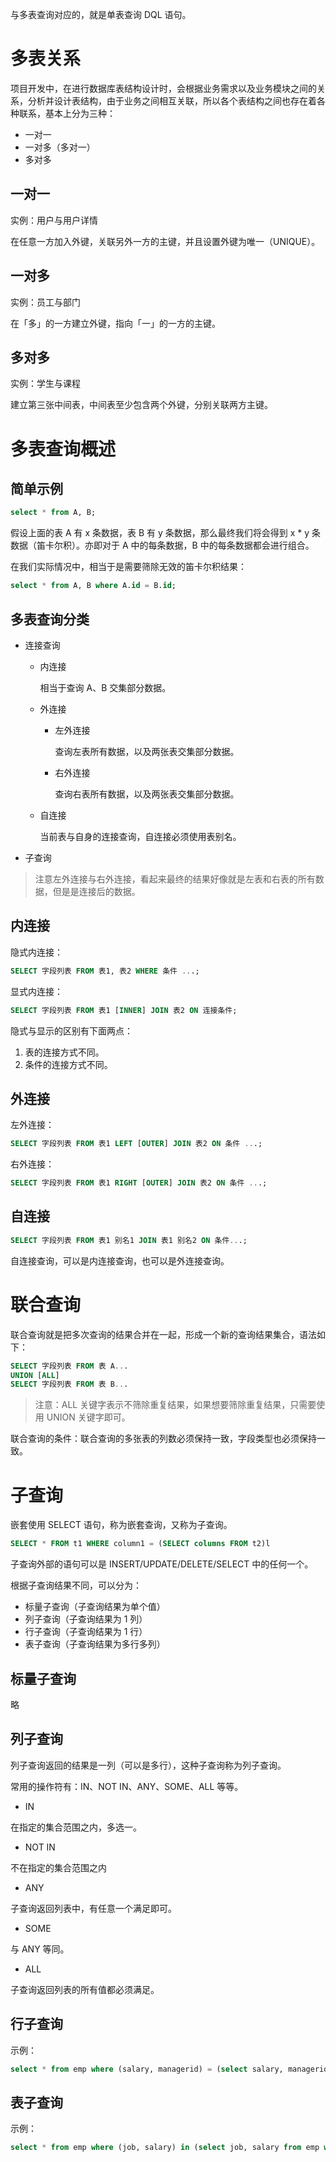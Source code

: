 与多表查询对应的，就是单表查询 DQL 语句。

# 多表关系

项目开发中，在进行数据库表结构设计时，会根据业务需求以及业务模块之间的关系，分析并设计表结构，由于业务之间相互关联，所以各个表结构之间也存在着各种联系，基本上分为三种：

+ 一对一
+ 一对多（多对一）
+ 多对多

## 一对一

实例：用户与用户详情

在任意一方加入外键，关联另外一方的主键，并且设置外键为唯一（UNIQUE）。

## 一对多

实例：员工与部门

在「多」的一方建立外键，指向「一」的一方的主键。

## 多对多

实例：学生与课程

建立第三张中间表，中间表至少包含两个外键，分别关联两方主键。

# 多表查询概述

## 简单示例

```sql
select * from A, B;
```

假设上面的表 A 有 x 条数据，表 B 有 y 条数据，那么最终我们将会得到 x * y 条数据（笛卡尔积）。亦即对于 A 中的每条数据，B 中的每条数据都会进行组合。

在我们实际情况中，相当于是需要筛除无效的笛卡尔积结果：

```sql
select * from A, B where A.id = B.id;
```

## 多表查询分类

+ 连接查询

  + 内连接

    相当于查询 A、B 交集部分数据。

  + 外连接

    + 左外连接

      查询左表所有数据，以及两张表交集部分数据。

    + 右外连接

      查询右表所有数据，以及两张表交集部分数据。

  + 自连接

    当前表与自身的连接查询，自连接必须使用表别名。

+ 子查询

> 注意左外连接与右外连接，看起来最终的结果好像就是左表和右表的所有数据，但是是连接后的数据。

## 内连接

隐式内连接：

```sql
SELECT 字段列表 FROM 表1, 表2 WHERE 条件 ...;
```

显式内连接：

```sql
SELECT 字段列表 FROM 表1 [INNER] JOIN 表2 ON 连接条件;
```

隐式与显示的区别有下面两点：

1. 表的连接方式不同。
2. 条件的连接方式不同。

## 外连接

左外连接：

```sql
SELECT 字段列表 FROM 表1 LEFT [OUTER] JOIN 表2 ON 条件 ...;
```

右外连接：

```sql
SELECT 字段列表 FROM 表1 RIGHT [OUTER] JOIN 表2 ON 条件 ...;
```

## 自连接

```sql
SELECT 字段列表 FROM 表1 别名1 JOIN 表1 别名2 ON 条件...;
```

自连接查询，可以是内连接查询，也可以是外连接查询。

# 联合查询

联合查询就是把多次查询的结果合并在一起，形成一个新的查询结果集合，语法如下：

```sql
SELECT 字段列表 FROM 表 A...
UNION [ALL]
SELECT 字段列表 FROM 表 B...
```

> 注意：ALL 关键字表示不筛除重复结果，如果想要筛除重复结果，只需要使用 UNION 关键字即可。

联合查询的条件：联合查询的多张表的列数必须保持一致，字段类型也必须保持一致。

# 子查询

嵌套使用 SELECT 语句，称为嵌套查询，又称为子查询。

```sql
SELECT * FROM t1 WHERE column1 = (SELECT columns FROM t2)l
```

子查询外部的语句可以是 INSERT/UPDATE/DELETE/SELECT 中的任何一个。

根据子查询结果不同，可以分为：

+ 标量子查询（子查询结果为单个值）
+ 列子查询（子查询结果为 1 列）
+ 行子查询（子查询结果为 1 行）
+ 表子查询（子查询结果为多行多列）

## 标量子查询

略

## 列子查询

列子查询返回的结果是一列（可以是多行），这种子查询称为列子查询。

常用的操作符有：IN、NOT IN、ANY、SOME、ALL 等等。

+ IN

在指定的集合范围之内，多选一。

+ NOT IN

不在指定的集合范围之内

+ ANY

子查询返回列表中，有任意一个满足即可。

+ SOME

与 ANY 等同。

+ ALL

子查询返回列表的所有值都必须满足。

## 行子查询

示例：

```sql
select * from emp where (salary, managerid) = (select salary, managerid from emp where name = '小白');
```

## 表子查询

示例：

```sql
select * from emp where (job, salary) in (select job, salary from emp where name = '小白' or name = '小红');
```

